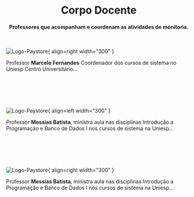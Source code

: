 <h1 align="center">Corpo Docente</h1> 

<h4 align="center">Professores que acompanham e coordenam as atividades de monitoria.</h4>

<br/>

![Logo-Paystore](https://www.proesc.com/blog/wp-content/uploads/2017/12/Diario-escolar-digital.jpg){ align=right width="300" }
<p align="left">Professor <b>Marcelo Fernandes</b>  Coordenador dos cursos de sistema no Uniesp Centro Universitário...</p>

<br/>
<br/>
<br/>
<br/>

![Logo-Paystore](https://direcionalescolas.com.br/wp-content/uploads/2017/10/Do-professor-de-antes-ao-educador-atual.jpg){ align=left width="300" }
<p align="left">Professor <b>Messias Batista</b>, ministra aula nas disciplinas Introdução a Programação e Banco de Dados I nos cursos de sistema na Uniesp...</p>

<br/>
<br/>
<br/>
<br/>

![Logo-Paystore](https://danipapeleira.com.br/blog/wp-content/uploads/2021/02/Planner-professor.jpg){ align=right width="300" }
<p align="left">Professor <b>Messias Batista</b>, ministra aula nas disciplinas Introdução a Programação e Banco de Dados I nos cursos de sistema na Uniesp...</p>


